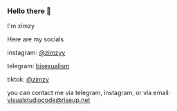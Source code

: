 ### Hello there 👋

I'm zimzy

Here are my socials

instagram: [@zimzyy](https://instagram.com/zimzyy)

telegram: [bisexualism](https://t.me/bisexualism)

tiktok: [@zimzy](https://tiktok.com/@zimzy)

you can contact me via telegram, instagram, or via email: visualstudiocode@riseup.net
